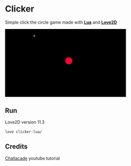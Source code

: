 # Clicker

Simple click the circle game made with **[Lua](https://www.lua.org/)** and **[Love2D](https://love2d.org/)**

<img src="click.gif" alt="click the circle" width="400"/>

## Run

Love2D version 11.3

` love clicker-lua/ `

## Credits 

[Challacade](https://youtu.be/wttKHL90Ank) youtube tutorial
